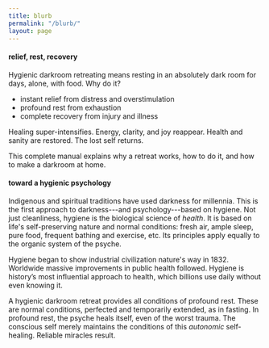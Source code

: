 ```yaml
---
title: blurb
permalink: "/blurb/"
layout: page
---
```


#### relief, rest, recovery

Hygienic darkroom retreating means resting in an absolutely dark room for days, alone, with food. Why do it? 

- instant relief from distress and overstimulation
- profound rest from exhaustion
- complete recovery from injury and illness

Healing super-intensifies. Energy, clarity, and joy reappear. Health and sanity are restored. The lost self returns.

This complete manual explains why a retreat works, how to do it, and how to make a darkroom at home.

#### toward a hygienic psychology

Indigenous and spiritual traditions have used darkness for millennia. This is the first approach to darkness---and psychology---based on hygiene. Not just cleanliness, hygiene is the biological science of _health_. It is based on life's self-preserving nature and normal conditions: fresh air, ample sleep, pure food, frequent bathing and exercise, etc. Its principles apply equally to the organic system of the psyche.

Hygiene began to show industrial civilization nature's way in 1832. Worldwide massive improvements in public health followed. Hygiene is history’s most influential approach to health, which billions use daily without even knowing it.

A hygienic darkroom retreat provides all conditions of profound rest. These are normal conditions, perfected and temporarily extended, as in fasting. In profound rest, the psyche heals itself, even of the worst trauma. The conscious self merely maintains the conditions of this _autonomic_ self-healing. Reliable miracles result.

